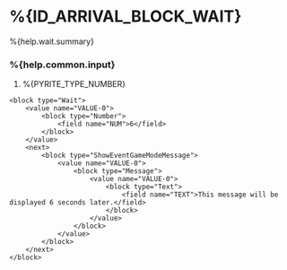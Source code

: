 # %{ID_ARRIVAL_BLOCK_WAIT}

%{help.wait.summary}

### %{help.common.input}

1. %{PYRITE_TYPE_NUMBER}

```
<block type="Wait">
    <value name="VALUE-0">
        <block type="Number">
            <field name="NUM">6</field>
        </block>
    </value>
    <next>
        <block type="ShowEventGameModeMessage">
            <value name="VALUE-0">
                <block type="Message">
                    <value name="VALUE-0">
                        <block type="Text">
                            <field name="TEXT">This message will be displayed 6 seconds later.</field>
                        </block>
                    </value>
                </block>
            </value>
        </block>
    </next>
</block>
```
